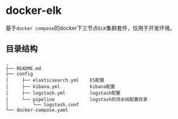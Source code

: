 # docker-elk

基于`docker compose`的docker下三节点`ELK`集群套件，仅用于开发环境。

## 目录结构

````
.
├── README.md
├── config
│     ├── elasticsearch.yml    ES配置
│     ├── kibana.yml           kibana配置
│     ├── logstash.yml         logstash配置
│     └── pipeline             logstash的流水线配置目录
│         └── logstash.conf
└── docker-compose.yaml
````
